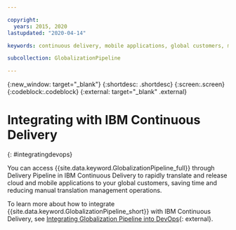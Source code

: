 ```yaml
---

copyright:
  years: 2015, 2020
lastupdated: "2020-04-14"

keywords: continuous delivery, mobile applications, global customers, manual translation management operations

subcollection: GlobalizationPipeline

---
```


{:new_window: target="_blank"}
{:shortdesc: .shortdesc}
{:screen:.screen}
{:codeblock:.codeblock}
{:external: target="_blank" .external}

# Integrating with IBM Continuous Delivery
{: #integratingdevops}

You can access {{site.data.keyword.GlobalizationPipeline_full}} through Delivery Pipeline in IBM Continuous Delivery to rapidly translate and release cloud and mobile applications to your global customers, saving time and reducing manual translation management operations.

To learn more about how to integrate {{site.data.keyword.GlobalizationPipeline_short}} with IBM Continuous Delivery, see [Integrating Globalization Pipeline into DevOps](https://www.ibm.com/blogs/bluemix/2017/06/integrating-globalization-pipeline-devops/){: external}.
